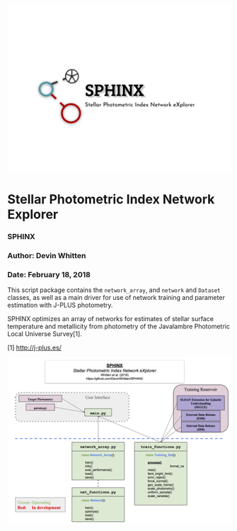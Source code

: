 

![GitHub Logo](https://github.com/DevinWhitten/SPHINX/blob/master/images/SPHINX_logo_v3.png?raw=true)

# Stellar Photometric Index Network Explorer
### SPHINX
### Author: Devin Whitten
### Date: February 18, 2018

This script package contains the ``network_array``, and ``network`` and ``Dataset`` classes, as well as a main driver for use of network training and parameter estimation with J-PLUS photometry.

SPHINX optimizes an array of networks for estimates of stellar surface temperature and metallicity from photometry of the Javalambre Photometric Local Universe Survey[1].


[1] http://j-plus.es/

![SPHINX Design](https://github.com/DevinWhitten/SPHINX/blob/master/images/SPHINX_Design_2.png)


